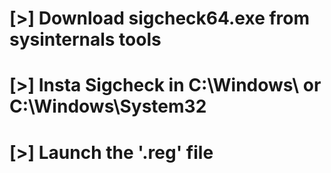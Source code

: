 # [>] Download sigcheck64.exe from sysinternals tools
# [>] Insta Sigcheck in C:\Windows\ or C:\Windows\System32
# [>] Launch the '.reg' file
